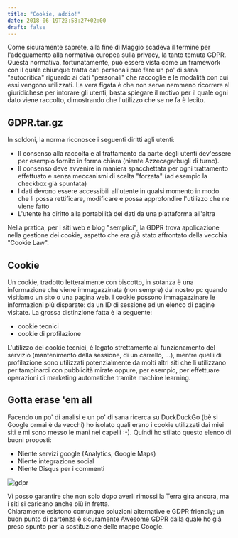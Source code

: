 ```yaml
---
title: "Cookie, addio!"
date: 2018-06-19T23:58:27+02:00
draft: false
---
```


Come sicuramente saprete, alla fine di Maggio scadeva il termine per l'adeguamento alla normativa europea sulla privacy, la tanto temuta GDPR.
Questa normativa, fortunatamente, può essere vista come un framework con il quale chiunque tratta dati personali può fare un po' di sana "autocritica" riguardo ai dati "personali" che raccoglie e le modalità con cui essi vengono utilizzati. La vera figata è che non serve nemmeno ricorrere al giuridichese per intorare gli utenti, basta spiegare il motivo per il quale ogni dato viene raccolto, dimostrando che l'utilizzo che se ne fa è lecito. 

## GDPR.tar.gz

In soldoni, la norma riconosce i seguenti diritti agli utenti:

* Il consenso alla raccolta e al trattamento da parte degli utenti dev'essere per esempio fornito in forma chiara (niente Azzecagarbugli di turno).
* Il consenso deve avvenire in maniera spacchettata per ogni trattamento effettuato e senza meccanismi di scelta "forzata" (ad esempio la checkbox già spuntata)
* I dati devono essere accessibili all'utente in qualsi momento in modo che li possa rettificare, modificare e possa approfondire l'utilizzo che ne viene fatto
* L'utente ha diritto alla portabilità dei dati da una piattaforma all'altra

Nella pratica, per i siti web e blog "semplici", la GDPR trova applicazione nella gestione dei cookie, aspetto che era già stato affrontato della vecchia "Cookie Law".

## Cookie 

Un cookie, tradotto letteralmente con biscotto, in sotanza è una informazione che viene immagazzinata (non sempre) dal nostro pc quando visitiamo un sito o una pagina web.
I cookie possono immagazzinare le informazioni più disparate: da un ID di sessione ad un elenco di pagine visitate.
La grossa distinzione fatta è la seguente:

* cookie tecnici
* cookie di profilazione

L'utilizzo dei cookie tecnici, è legato strettamente al funzionamento del servizio (mantenimento della sessione, di un carrello, ...), mentre quelli di profilazione sono utilizzati potenzialmente da molti altri siti che li utilizzano per tampinarci con pubblicità mirate oppure, per esempio, per effettuare operazioni di marketing automatiche tramite machine learning.

## Gotta erase 'em all

Facendo un po' di analisi e un po' di sana ricerca su DuckDuckGo (bè si Google ormai è da vecchi) ho isolato quali erano i cookie utilizzati dai miei siti e mi sono messo le mani nei capelli :-).
Quindi ho stilato questo elenco di buoni proposti:

* Niente servizi google (Analytics, Google Maps)
* Niente integrazione social
* Niente Disqus per i commenti

![gdpr](/images/gdpr.png)

Vi posso garantire che non solo dopo averli rimossi la Terra gira ancora, ma i siti si caricano anche più in fretta.  
Chiaramente esistono comunque soluzioni alternative e GDPR friendly; un buon punto di partenza è sicuramente [Awesome GDPR](https://github.com/erichard/awesome-gdpr) dalla quale ho già preso spunto per la sostituzione delle mappe Google.

